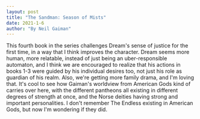 ```yaml
---
layout: post
title: "The Sandman: Season of Mists"
date: 2021-1-6
author: "By Neil Gaiman"
---
```


This fourth book in the series challenges Dream's sense of justice for the first time, in a way that I think improves the character. Dream seems more human, more relatable, instead of just being an uber-responsible automaton, and I think we are encouraged to realize that his actions in books 1-3 were guided by his individual desires too, not just his role as guardian of his realm. Also, we're getting more family drama, and I'm loving that. It's cool to see how Gaiman's worldview from American Gods kind of carries over here, with the different pantheons all existing in different degrees of strength at once, and the Norse deities having strong and important personalities. I don't remember The Endless existing in American Gods, but now I'm wondering if they did. 